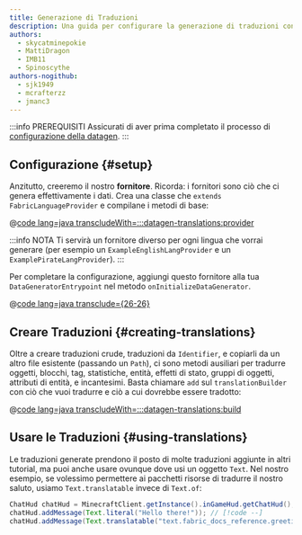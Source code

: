 ```yaml
---
title: Generazione di Traduzioni
description: Una guida per configurare la generazione di traduzioni con datagen.
authors:
  - skycatminepokie
  - MattiDragon
  - IMB11
  - Spinoscythe
authors-nogithub:
  - sjk1949
  - mcrafterzz
  - jmanc3
---
```


:::info PREREQUISITI
Assicurati di aver prima completato il processo di [configurazione della datagen](./setup).
:::

## Configurazione {#setup}

Anzitutto, creeremo il nostro **fornitore**. Ricorda: i fornitori sono ciò che ci genera effettivamente i dati. Crea una classe che `extends FabricLanguageProvider` e compilane i metodi di base:

@[code lang=java transcludeWith=:::datagen-translations:provider](@/reference/1.21/src/client/java/com/example/docs/datagen/ExampleModEnglishLangProvider.java)

:::info NOTA
Ti servirà un fornitore diverso per ogni lingua che vorrai generare (per esempio un `ExampleEnglishLangProvider` e un `ExamplePirateLangProvider`).
:::

Per completare la configurazione, aggiungi questo fornitore alla tua `DataGeneratorEntrypoint` nel metodo `onInitializeDataGenerator`.

@[code lang=java transclude={26-26}](@/reference/1.21/src/client/java/com/example/docs/datagen/ExampleModDataGenerator.java)

## Creare Traduzioni {#creating-translations}

Oltre a creare traduzioni crude, traduzioni da `Identifier`, e copiarli da un altro file esistente (passando un `Path`), ci sono metodi ausiliari per tradurre oggetti, blocchi, tag, statistiche, entità, effetti di stato, gruppi di oggetti, attributi di entità, e incantesimi. Basta chiamare `add` sul `translationBuilder` con ciò che vuoi tradurre e ciò a cui dovrebbe essere tradotto:

@[code lang=java transcludeWith=:::datagen-translations:build](@/reference/1.21/src/client/java/com/example/docs/datagen/ExampleModEnglishLangProvider.java)

## Usare le Traduzioni {#using-translations}

Le traduzioni generate prendono il posto di molte traduzioni aggiunte in altri tutorial, ma puoi anche usare ovunque dove usi un oggetto `Text`. Nel nostro esempio, se volessimo permettere ai pacchetti risorse di tradurre il nostro saluto, usiamo `Text.translatable` invece di `Text.of`:

```java
ChatHud chatHud = MinecraftClient.getInstance().inGameHud.getChatHud();
chatHud.addMessage(Text.literal("Hello there!")); // [!code --]
chatHud.addMessage(Text.translatable("text.fabric_docs_reference.greeting")); // [!code ++]
```
